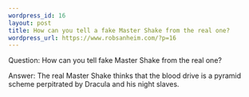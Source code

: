 ```yaml
--- 
wordpress_id: 16
layout: post
title: How can you tell a fake Master Shake from the real one?
wordpress_url: https://www.robsanheim.com/?p=16
---
```

Question: How can you tell fake Master Shake from the real one?


Answer: The real Master Shake thinks that the blood drive is a pyramid scheme perpitrated by Dracula and his night slaves.
